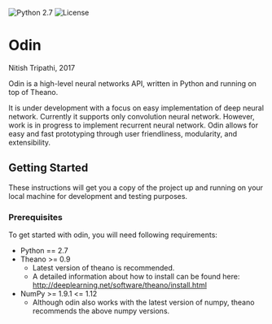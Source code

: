 ![Python 2.7](https://img.shields.io/badge/Python-2.7-blue.svg)
![License](https://img.shields.io/badge/Code%20License-MIT-blue.svg)

# Odin
Nitish Tripathi, 2017

Odin is a high-level neural networks API, written in Python and running on top of Theano. 
 
It is under development with a focus on easy implementation of deep neural network. Currently it supports only convolution neural network. However, work is in progress to implement recurrent neural network. Odin allows for easy and fast prototyping through user friendliness, modularity, and extensibility.

## Getting Started
These instructions will get you a copy of the project up and running on your local machine for development and testing purposes.

### Prerequisites

To get started with odin, you will need following requirements:
* Python == 2.7
* Theano >= 0.9
  * Latest version of theano is recommended.
  * A detailed information about how to install can be found here: http://deeplearning.net/software/theano/install.html
* NumPy >= 1.9.1 <= 1.12
  * Although odin also works with the latest version of numpy, theano recommends the above numpy versions.
